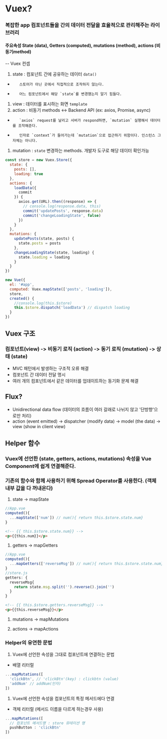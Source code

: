 # Vuex?

### 복잡한 app 컴포넌트들을 간의 데이터 전달을 효율적으로 관리해주는 라이브러리
#### 주요속성 State (data), Getters (computed), mutations (method), actions (비동기method)

-- Vuex 컨셉

1. state : 컴포넌트 간에 공유하는 데이터 `data()`
-        스토어가 아닌 곳에서 직접적으로 조작하지 않는다. 
-        어느 컴포넌트에서 해당 `state`를 변경했는지 알기 힘들다.
1. view : 데이터를 표시하는 화면 `template`
1. action : 비동기 methods <-> Backend API  (ex: axios, Promise, async)
-        `axios` request를 날리고 서버가 respond하면, `mutation` 실행해서 데이터를 조작해준다.
-        인자로 `context`가 들어가는데 `mutation`으로 접근하기 위함이다. 인스턴스 그 자체는 아니다.
1. mutation : `state` 변경하는 methods. 개발자 도구로 해당 데이터 확인가능


```javascript 
const store = new Vuex.Store({
  state: {
    posts: [],
    loading: true
  },
  actions: {
    loadData({
      commit
    }) {
      axios.get(URL).then((response) => {
        // console.log(response.data, this)
        commit('updatePosts', response.data)
        commit('changeLoadingState', false)
      })
    }
  },
  mutations: {
    updatePosts(state, posts) {
      state.posts = posts
    },
    changeLoadingState(state, loading) {
      state.loading = loading
    }
  }
})

new Vue({
  el: '#app',
  computed: Vuex.mapState(['posts', 'loading']),
  store,
  created() {
    //console.log(this.$store)
    this.$store.dispatch('loadData') // dispatch loading
  }
})

```



## Vuex 구조
### 컴포넌트(view) -> 비동기 로직 (action) -> 동기 로직 (mutation) -> 상태 (state)


- MVC 패턴에서 발생하는 구조적 오류 해결
- 컴포넌트 간 데이터 전달 명시
- 여러 개의 컴포넌트에서 같은 데이터를 업데이트하는 동기화 문제 해결

## Flux?

- Unidirectional data flow  (데이터의 흐름이 여러 갈래로 나뉘지 않고 '단방향'으로만 처리)
- action (event emitted) -> dispatcher (modify data) -> model (the data) -> view (show in client view) 

## Helper 함수
### Vuex에 선언한 (state, getters, actions, mutations) 속성을 Vue Component에 쉽게 연결해준다.
### 기존의 함수와 함께 사용하기 위해 Spread Operator를 사용한다. (객체 내부 값을 다 꺼내온다)

1. state -> mapState
```javascript
//App.vue
computed(){
  ...mapState(['num']) // num(){ return this.$store.state.num}
}
```
```html
<!-- {{ this.$store.state.num}} -->
<p>{{this.num}}</p>
```

1. getters -> mapGetters
```javascript
//App.vue
computed(){
  ...mapGetters(['reverseMsg']) // num(){ return this.$store.state.num}
}
//store.js
getters: {
  reverseMsg{
    return state.msg.split('').reverse().join('')
  }
}
```
```html
<!-- {{ this.$store.getters.reverseMsg}} -->
<p>{{this.reverseMsg}}</p>
```

1. mutations -> mapMutations

1. actions -> mapActions

### Helper의 유연한 문법
1. Vuex에 선언한 속성을 그대로 컴포넌트에 연결하는 문법
- 배열 리터럴
```javascript
...mapMutations([
  'clickBtn', // 'clickBtn'(key) : clickbtn (value)
  'addNum' // addNum(인자)  
])
```
1. Vuex에 선언한 속성을 컴포넌트의 특정 메서드에다 연결
- 객체 리터럴 (메서드 이름을 다르게 하는경우 사용)
```javascript
...mapMutations([
  // 컴포넌트 메서드명 : store 뮤테이션 명
  pushButton : 'clickBtn' 
])
```
